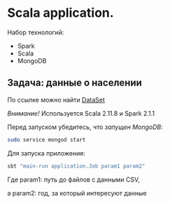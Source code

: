 # Scala application. 

Набор технологий:
* Spark
* Scala
* MongoDB

## Задача: данные о населении

По ссылке можно найти [DataSet](https://github.com/datasets/population-city)

*Внимание!* Используется Scala 2.11.8 и Spark 2.1.1

Перед запуском убедитесь, что *запущен MongoDB*: 

```bash
sudo service mongod start
```

Для запуска приложения:

```bash
sbt "main-run application.Job param1 param2"
```

Где param1: путь до файлов с данными CSV,
 
а param2: год, за который интересуют данные